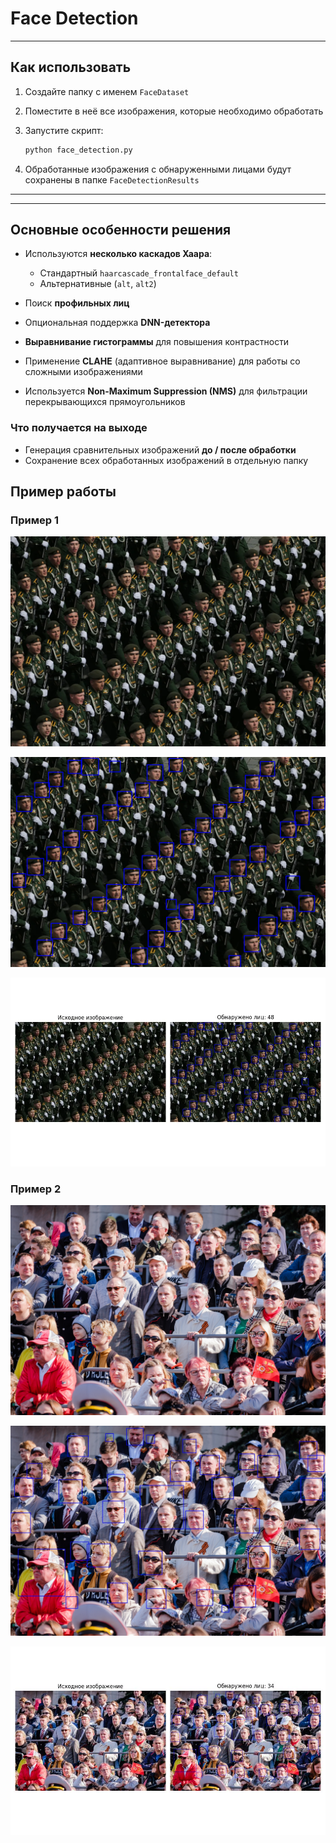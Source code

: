 # Face Detection
---

## Как использовать

1. Создайте папку с именем `FaceDataset`
2. Поместите в неё все изображения, которые необходимо обработать
3. Запустите скрипт:

   ```bash
   python face_detection.py
   ```
4. Обработанные изображения с обнаруженными лицами будут сохранены в папке `FaceDetectionResults`

---

---

## Основные особенности решения

* Используются **несколько каскадов Хаара**:

  * Стандартный `haarcascade_frontalface_default`
  * Альтернативные (`alt`, `alt2`)
* Поиск **профильных лиц**
* Опциональная поддержка **DNN-детектора** 

* **Выравнивание гистограммы** для повышения контрастности
* Применение **CLAHE** (адаптивное выравнивание) для работы со сложными изображениями


* Используется **Non-Maximum Suppression (NMS)** для фильтрации перекрывающихся прямоугольников


### Что получается на выходе

* Генерация сравнительных изображений **до / после обработки**
* Сохранение всех обработанных изображений в отдельную папку


## Пример работы


### Пример 1

![Фотография, где необходимо подсчитать количесвто лиц](FaceDataset/MilitaryParade.webp)

![Результат работы в сравнении](FacedetectionResults/result_MilitaryParade.webp)

![.](FacedetectionResults/comparison_MilitaryParade.webp)





### Пример 2

![Фотография, где необходимо подсчитать количесвто лиц](FaceDataset/audience.jpg)

![Результат работы в сравнении](FacedetectionResults/result_audience.jpg)

![.](FacedetectionResults/comparison_audience.jpg)


